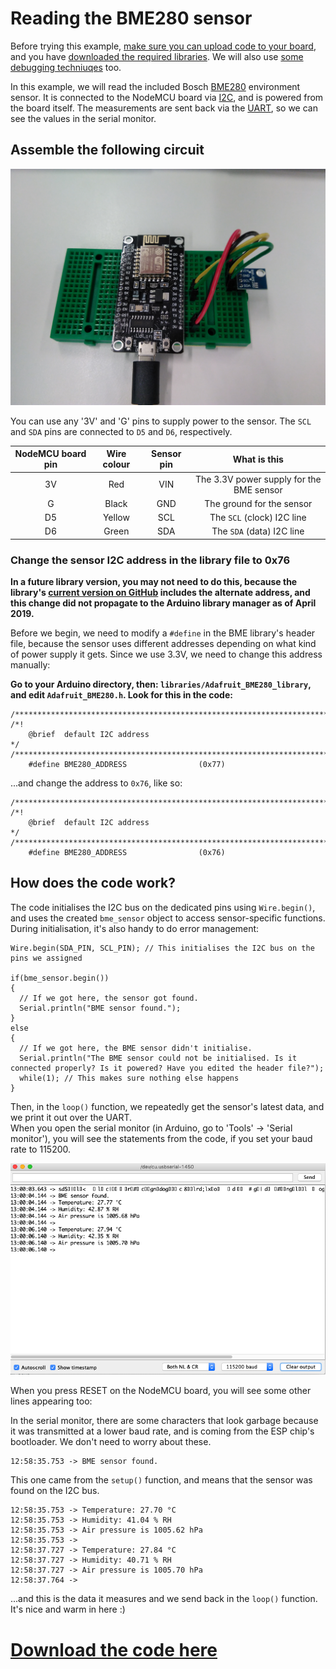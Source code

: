 # Reading the BME280 sensor

Before trying this example, [make sure you can upload code to your board](getting_started.md), and you have [downloaded the required libraries](arduino.md). We will also use [some debugging techniuqes](debug.md) too.

In this example, we will read the included Bosch [BME280]((https://www.bosch-sensortec.com/bst/products/all_products/bme280)) environment sensor. It is connected to the NodeMCU board via [I2C](glossary.md), and is powered from the board itself. The measurements are sent back via the [UART](glossary.md), so we can see the values in the serial monitor.

## Assemble the following circuit

![bme_assembled](images/bme_assembled.jpg)

You can use any '3V' and 'G' pins to supply power to the sensor. The `SCL` and `SDA` pins are connected to `D5` and `D6`, respectively.

| NodeMCU board pin | Wire colour | Sensor pin | What is this |
|:------------:|:------------:|:---------:|:--------:|
| 3V | Red | VIN | The 3.3V power supply for the BME sensor |
| G | Black | GND | The ground for the sensor |
| D5 | Yellow | SCL | The `SCL` (clock) I2C line |
| D6 | Green | SDA | The `SDA` (data) I2C line |

### Change the sensor I2C address in the library file to 0x76

**In a future library version, you may not need to do this, because the library's [current version on GitHub](https://github.com/adafruit/Adafruit_BME280_Library/blob/master/Adafruit_BME280.h) includes the alternate address, and this change did not propagate to the Arduino library manager as of April 2019.**

Before we begin, we need to modify a `#define` in the BME library's header file, because the sensor uses different addresses depending on what kind of power supply it gets. Since we use 3.3V, we need to change this address manually:  

**Go to your Arduino directory, then: `libraries/Adafruit_BME280_library`, and edit `Adafruit_BME280.h`. Look for this in the code:**
```
/**************************************************************************/
/*! 
    @brief  default I2C address
*/
/**************************************************************************/
    #define BME280_ADDRESS                (0x77)
```

...and change the address to `0x76`, like so:

```
/**************************************************************************/
/*! 
    @brief  default I2C address
*/
/**************************************************************************/
    #define BME280_ADDRESS                (0x76)
```

## How does the code work?

The code initialises the I2C bus on the dedicated pins using `Wire.begin()`, and uses the created `bme_sensor` object to access sensor-specific functions. During initialisation, it's also handy to do error management:

```
Wire.begin(SDA_PIN, SCL_PIN); // This initialises the I2C bus on the pins we assigned

if(bme_sensor.begin())
{
  // If we got here, the sensor got found.
  Serial.println("BME sensor found.");
}
else
{
  // If we got here, the BME sensor didn't initialise.
  Serial.println("The BME sensor could not be initialised. Is it connected properly? Is it powered? Have you edited the header file?");
  while(1); // This makes sure nothing else happens
}

```
Then, in the `loop()` function, we repeatedly get the sensor's latest data, and we print it out over the UART.  
When you open the serial monitor (in Arduino, go to 'Tools' -> 'Serial monitor'), you will see the statements from the code, if you set your baud rate to 115200.

![sensor_messages](images/sensor_messages.png)

When you press RESET on the NodeMCU board, you will see some other lines appearing too:

In the serial monitor, there are some characters that look garbage because it was transmitted at a lower baud rate, and is coming from the ESP chip's bootloader. We don't need to worry about these.  
```
12:58:35.753 -> BME sensor found.
```
This one came from the `setup()` function, and means that the sensor was found on the I2C bus.

```
12:58:35.753 -> Temperature: 27.70 °C
12:58:35.753 -> Humidity: 41.04 % RH
12:58:35.753 -> Air pressure is 1005.62 hPa
12:58:35.753 -> 
12:58:37.727 -> Temperature: 27.84 °C
12:58:37.727 -> Humidity: 40.71 % RH
12:58:37.727 -> Air pressure is 1005.70 hPa
12:58:37.764 -> 
```
...and this is the data it measures and we send back in the `loop()` function. It's nice and warm in here :)

# [Download the code here](arduino_code_files/bme_sensor/bme_sensor.ino)

